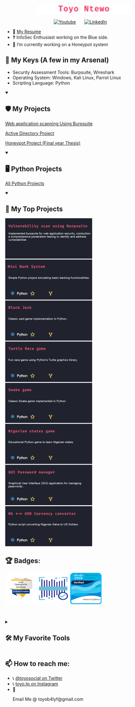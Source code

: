 <p align="center">
 <a href="https://github.com/Toyontewo">
    <img src="https://github.com/Toyontewo/all_images/blob/ee15ef1c0d2e0392590b754b96c49c801dd09c4a/images/(2)199138068-0a7b7b75-a024-4f00-803f-30a19c5d1b2d.png"  style="width:300px;height:30px;" alt="Toyo Ntewo" /></a>
</p>


<!-- Social icons section -->
<p align="center">
  <a href="https://youtube.com/@toyontewo8472?si=1yvz2dPCirDxHZ2D"><img width="32px" alt="Youtube" title="Youtube" src="https://i.imgur.com/qiXu7b2.png"/></a>
  &#8287;&#8287;&#8287;&#8287;&#8287;
  <a href="https://www.linkedin.com/in/toyontewo123/"><img width="32px" alt="LinkedIn" title="LinkedIn" src="https://i.imgur.com/yRpa1dQ.png"/></a>
  &#8287;&#8287;&#8287;&#8287;&#8287;

- 📃 [My Resume](https://drive.google.com/file/d/1LYmBqfs_hbejnXppnQvZaTmic18EBdwT/view?usp=sharing)
- ❓  InfoSec Enthusiast working on the Blue side. 
- 🔭 I’m currently working on a Honeypot system
 <!--
- 🌱 I’m currently learning more about Suricata
- 💬 Ask me anything about Cybersecurity 
-->


## 💪 My Keys (A few in my Arsenal)
<!-- - Defensive security. Incident Response. Threat Hunt. Forensic investigation -->
- Security Assessment Tools:	Burpsuite, Wireshark
- Operating System:	Windows, Kali Linux, Parrot Linux 
- Scripting Language:	Python

<details open> 
  <summary><h2>🛡 My Projects</h2></summary>
  <p><a href="https://github.com/Toyontewo/burpsuite_scan">Web application scanning Using Burpsuite</a></p>
  <p><a href="https://github.com/Toyontewo/ActiveDirectory">Active Directory Project</a></p>
  <p><a href="https://github.com/Toyontewo/honeypot_project">Honeypot Project (Final year Thesis)</a></p>
 
</details>

<details open> 
  <summary><h2>🖥 Python Projects</h2></summary>
  <p><a href="https://github.com/Toyontewo/PythonProjects">All Python Projects</a></p>
</details>



<details open> 
  <summary><h2>📕 My Top Projects</h2></summary>

  <!-- Small repo cards https://github.com/DenverCoder1/github-readme-stats (fork of anuraghazra/github-readme-stats) -->
  <p align="left">
    <a href="https://github.com/Toyontewo/burpsuite_scan"><img width="278" src="https://github.com/Toyontewo/all_images/blob/a0855bc9ef3a43434921d59b969062da87a3d844/images/Screenshot%202024-01-14%20at%208.12.32%20PM.png" alt="flask"></a>
    <a href="https://github.com/Toyontewo/MiniBankingSystem"><img width="278" src="https://github.com/Toyontewo/all_images/blob/a0855bc9ef3a43434921d59b969062da87a3d844/images/minibank.png" alt="shields"></a>
    <a href="https://github.com/Toyontewo/BlackkJack"><img width="278" src="https://github.com/Toyontewo/all_images/blob/a0855bc9ef3a43434921d59b969062da87a3d844/images/blackjack.png" alt="simple-icons"></a>
    <a href="https://github.com/Toyontewo/TurtleRace"><img width="278" src="https://github.com/Toyontewo/all_images/blob/a0855bc9ef3a43434921d59b969062da87a3d844/images/turtlerace.png" alt="onefetch"></a>
    <a href="https://github.com/Toyontewo/SnakeGame"><img width="278" src="https://github.com/Toyontewo/all_images/blob/a0855bc9ef3a43434921d59b969062da87a3d844/images/snakegame.png" alt="dateparser"></a>
    <a href="https://github.com/Toyontewo/NigeriaGame"><img width="278" src="https://github.com/Toyontewo/all_images/blob/a0855bc9ef3a43434921d59b969062da87a3d844/images/nigerianstate.png" alt="babel"></a>
    <a href="https://github.com/Toyontewo/GUI-PasswordManager/"><img width="278" src="https://github.com/Toyontewo/all_images/blob/a0855bc9ef3a43434921d59b969062da87a3d844/images/guimanger.png" alt="nextcord"></a>
    <a href="https://github.com/Toyontewo/CurrencyConv"><img width="278" src="https://github.com/Toyontewo/all_images/blob/a0855bc9ef3a43434921d59b969062da87a3d844/images/currency_conv.png" alt="autoflake"></a>
  </p>
</details>



## 🏆 Badges:
<p float="left">
  <img src="https://github.com/Toyontewo/all_images/blob/a0855bc9ef3a43434921d59b969062da87a3d844/images/google-cybersecurity-certificate.png" width="100" height="100">
  <img src="https://github.com/Toyontewo/all_images/blob/a0855bc9ef3a43434921d59b969062da87a3d844/images/port-scan-avatar-cdb607b2-2015-4d74-8136-b1aec1b6d626.png" width="100" height="100">
  <img src="https://github.com/Toyontewo/all_images/blob/ff737ac4b7f5ab200d70e4d31c980303755aa2ef/networking-basics.png" width="100" height="100">
</p>
  &#8287;&#8287;&#8287;&#8287;&#8287;
  <!--
  <a href="https://discord.com/users/toyotp" alt="Discord" title="Dev Pro Tips Discord Server"><img width="32px" src="https://i.imgur.com/OViZO8J.png"/></a>
  &#8287;&#8287;&#8287;&#8287;&#8287;
  -->

<!--   &#8287;&#8287;&#8287;&#8287;&#8287;
  <a href="http://eyl327.mywebcommunity.org/promos/"><img width="32px" alt="Free Stuff" title="Free gifts for you" src="https://i.imgur.com/0uVwkoZ.png"/></a> -->
</p>




<details> 
  <summary><h2>🛠️ My Favorite Tools</h2></summary>
  <!-- Some badges are from https://github.com/Ileriayo/markdown-badges -->

  <h3>👨‍💻 Programming and Markup Languages</h3>

  <p>
      <a href="https://github.com/toyontewo"><img alt="CSS" src="https://img.shields.io/badge/CSS-1572B6.svg?logo=css3&logoColor=white"></a>
      <a href="https://github.com/toyontewo"><img alt="HTML" src="https://img.shields.io/badge/HTML-E34F26.svg?logo=html5&logoColor=white"></a>
      <a href="https://github.com/toyontewo"><img alt="PHP" src="https://img.shields.io/badge/PHP-777BB4.svg?logo=php&logoColor=white"></a>
      <a href="https://github.com/toyontewo"><img alt="Python" src="https://img.shields.io/badge/Python-14354C.svg?logo=python&logoColor=white"></a>
      <a href="https://github.com/toyontewo"><img alt="SQL" src="https://custom-icon-badges.demolab.com/badge/SQL-025E8C.svg?logo=database&logoColor=white"></a>
  </p>
<!--
  <h3>🧰 Frameworks and Libraries</h3>
  <p>
      <a href="#"><img alt="Discord.py" src="https://custom-icon-badges.demolab.com/badge/Discord.py-0d1620.svg?logo=dpy"></a>
      <a href="#"><img alt="Electron" src="https://img.shields.io/badge/Electron-20232e.svg?logo=electron&logoColor=white"></a>
      <a href="#"><img alt="Express.js" src="https://img.shields.io/badge/Express.js-404d59.svg?logo=express&logoColor=white"></a>
      <a href="#"><img alt="Flask" src="https://img.shields.io/badge/Flask-000000.svg?logo=flask&logoColor=white"></a>
      <a href="#"><img alt="GitHub Actions" src="https://img.shields.io/badge/GitHub%20Actions-2671E5.svg?logo=github%20actions&logoColor=white"></a>
      <a href"#"><img alt="Gunicorn" src="https://img.shields.io/badge/-Gunicorn-499848.svg?logo=gunicorn&logoColor=white"></a>
      <a href="#"><img alt="JUnit" src="https://custom-icon-badges.demolab.com/badge/JUnit-25A162.svg?logo=check-circle&logoColor=white"></a>
      <a href="#"><img alt="Material Design" src="https://img.shields.io/badge/Material%20Design-0081CB.svg?logo=material-design&logoColor=white"></a>
      <a href="#"><img alt="Nextcord" src="https://custom-icon-badges.demolab.com/badge/Nextcord-0d1620.svg?logo=nextcord"></a>
      <a href="#"><img alt="NumPy" src="https://img.shields.io/badge/Numpy-013243.svg?logo=numpy&logoColor=white"></a>
      <a href="#"><img alt="Pandas" src="https://img.shields.io/badge/Pandas-150458.svg?logo=pandas&logoColor=white"></a>
      <a href="#"><img alt="PHPUnit" src="https://custom-icon-badges.demolab.com/badge/PHPUnit-366488.svg?logo=test-tube&logoColor=white"></a>
      <a href="#"><img alt="Praw" src="https://custom-icon-badges.demolab.com/badge/Praw-ff3c0c.svg?logo=praw"></a>
      <a href="#"><img alt="Pytest" src="https://img.shields.io/badge/Pytest-0A9EDC.svg?logo=pytest&logoColor=white"></a>
      <a href="#"><img alt="React" src="https://img.shields.io/badge/React-20232a.svg?logo=react&logoColor=%2361DAFB"></a>
      <a href="#"><img alt="Slim" src="https://custom-icon-badges.demolab.com/badge/Slim-74a045.svg?logo=slim-php"></a>
      <a href="#"><img alt="Symfony" src="https://img.shields.io/badge/Symfony-111111.svg?logo=symfony&logoColor=white"></a>
      <a href="#"><img alt="SymPy" src="https://img.shields.io/badge/Sympy-3B5526.svg?logo=sympy&logoColor=white"></a>
      <a href="#"><img alt="TensorFlow" src="https://img.shields.io/badge/TensorFlow-FF6F00.svg?logo=TensorFlow&logoColor=white"></a>
      <a href="#"><img alt="Wordpress" src="https://img.shields.io/badge/Wordpress-21759B?logo=wordpress&logoColor=white"></a>
      <a href="#"><img alt="WPF (.Net)" src="https://img.shields.io/badge/WPF-5C2D91?logo=.net&logoColor=white"></a>
  </p>
  -->

  <h3>🗄️ Databases and Cloud Hosting</h3>

  <p>
      <a href="#"><img alt="MySQL" src="https://img.shields.io/badge/MySQL-00f.svg?logo=mysql&logoColor=white"></a>
      <a href="#"><img alt="Notion" src="https://img.shields.io/badge/Notion-010101.svg?logo=notion&logoColor=white"></a>
      <a href="#"><img alt="Repl.it" src="https://img.shields.io/badge/Repl.it-0D101E.svg?logo=Replit&logoColor=white"></a>
      <a href="#"><img alt="Vercel" src="https://img.shields.io/badge/Vercel-000000.svg?logo=vercel&logoColor=white"></a>
  </p>

  <h3>💻 Software and Tools</h3>

  <p>
      <a href="#"><img alt="Adobe" src="https://img.shields.io/badge/Adobe-FF0000.svg?logo=adobe&logoColor=white"></a>
      <a href="#"><img alt="Android" src="https://img.shields.io/badge/Android-3DDC84?logo=android&logoColor=white"></a>
      <a href="#"><img alt="Discord" src="https://img.shields.io/badge/-Discord-5865F2.svg?logo=discord&logoColor=white"></a>
      <a href="#"><img alt="Git" src="https://img.shields.io/badge/Git-F05033.svg?logo=git&logoColor=white"></a>
      <a href="#"><img alt="GitHub Desktop" src="https://img.shields.io/badge/GitHub%20Desktop-8034A9.svg?logo=github&logoColor=white"></a>
      <a href="#"><img alt="Google Sheets" src="https://img.shields.io/badge/Sheets-34A853.svg?logo=google%20sheets&logoColor=white"></a>
      <a href="#"><img alt="Jupyter" src="https://img.shields.io/badge/Jupyter-F37626.svg?logo=Jupyter&logoColor=white"></a>
      <a href="#"><img alt="Stack Overflow" src="https://img.shields.io/badge/-Stack%20Overflow-FE7A16?logo=stack-overflow&logoColor=white"></a>
      <a href="#"><img alt="Visual Studio Code" src="https://img.shields.io/badge/Visual%20Studio%20Code-0078d7.svg?logo=visual-studio-code&logoColor=white"></a>
  </p>
</details>

<h2>📫 How to reach me:</h2>
<ul>
  <li>📞 <a href="https://twitter.com/toyosocial">@toyosocial on Twitter</a></li>
  <li>📞 <a href="https://www.instagram.com/toyo.tp/" target="_blank">toyo.tp on Instagram</a></li>
  <li>📨 <p>Email Me @ toyob4lyf@gmail.com</p></li>
</ul>
